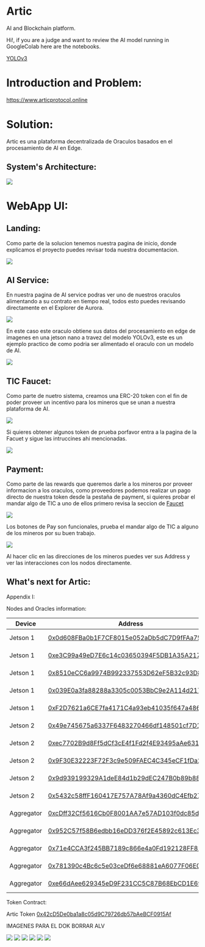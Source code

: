 # Artic
 AI and Blockchain platform.

 Hi!, if you are a judge and want to review the AI model running in GoogleColab here are the notebooks.

[YOLOv3](https://colab.research.google.com/github/altaga/Artic/blob/main/Minner/Python%20AI/YoloV3.ipynb)
 
 # Introduction and Problem:

 https://www.articprotocol.online

 # Solution:

Artic es una plataforma decentralizada de Oraculos basados en el procesamiento de AI en Edge.

 ## System's Architecture:

<img src="./Images/general.png">

 # WebApp UI:

 ## Landing:

 Como parte de la solucion tenemos nuestra pagina de inicio, donde explicamos el proyecto puedes revisar toda nuestra documentacion.

<img src="./Images/ui1.png">

 ## AI Service:

En nuestra pagina de AI service podras ver uno de nuestros oraculos alimentando a su contrato en tiempo real, todos esto puedes revisando directamente en el Explorer de Aurora.

<img src="./Images/ai.png">

En este caso este oraculo obtiene sus datos del procesamiento en edge de imagenes en una jetson nano a travez del modelo YOLOv3, este es un ejemplo practico de como podria ser alimentado el oraculo con un modelo de AI.

<img src="./Images/ui2.png">

## TIC Faucet:

Como parte de nuetro sistema, creamos una ERC-20 token con el fin de poder proveer un incentivo para los mineros que se unan a nuestra plataforma de AI.

<img src="./Images/token.png">

Si quieres obtener algunos token de prueba porfavor entra a la pagina de la Facuet y sigue las intruccines ahi mencionadas.

<img src="./Images/token2.png">

## Payment:

Como parte de las rewards que queremos darle a los mineros por proveer informacion a los oraculos, como proveedores podemos realizar un pago directo de nuestra token desde la pestaña de payment, si quieres probar el mandar algo de TIC a uno de ellos primero revisa la seccion de [Faucet](#tic-faucet)

<img src="./Images/pay.png">

Los botones de Pay son funcionales, prueba el mandar algo de TIC a alguno de los mineros por su buen trabajo.

<img src="./Images/pay2.png">

Al hacer clic en las direcciones de los mineros puedes ver sus Address y ver las interacciones con los nodos directamente.

 ## What's next for Artic:

 Appendix I:

 Nodes and Oracles information:

| Device     | Address                                    | Kind                  |
| ---------- | ------------------------------------------ | --------------------- | 
| Jetson 1   | [0x0d608FBa0b1F7CF8015e052aDb5dC7D9fFAa753d](https://explorer.testnet.aurora.dev/address/0x0d608FBa0b1F7CF8015e052aDb5dC7D9fFAa753d/transactions) | Human Detection       |
| Jetson 1   | [0xe3C99a49eD7E6c14c03650394F5DB1A35A2177b5](https://explorer.testnet.aurora.dev/address/0xe3C99a49eD7E6c14c03650394F5DB1A35A2177b5/transactions) | Cars Detection        |
| Jetson 1   | [0x8510eCC6a9974B992337553D62eF5B32c93D841c](https://explorer.testnet.aurora.dev/address/0x8510eCC6a9974B992337553D62eF5B32c93D841c/transactions) | Motorcycles Detection |
| Jetson 1   | [0x039E0a3fa88288a3305c0053BbC9e2A114d217db](https://explorer.testnet.aurora.dev/address/0x039E0a3fa88288a3305c0053BbC9e2A114d217db/transactions) | Dogs Detection        |
| Jetson 1   | [0xF2D7621a6CE7fa4171C4a93eb41035f647a486BE](https://explorer.testnet.aurora.dev/address/0xF2D7621a6CE7fa4171C4a93eb41035f647a486BE/transactions) | FPS Register          |
| Jetson 2   | [0x49e745675a6337F6483270466df148501cf7D1DB](https://explorer.testnet.aurora.dev/address/0x49e745675a6337F6483270466df148501cf7D1DB/transactions) | Human Detection       |
| Jetson 2   | [0xec7702B9d8Ff5dCf3cE4f1Fd2f4E93495aAe631c](https://explorer.testnet.aurora.dev/address/0xec7702B9d8Ff5dCf3cE4f1Fd2f4E93495aAe631c/transactions) | Cars Detection        |
| Jetson 2   | [0x9F30E32223F72F3c9e509FAEC4C345eCF1fDa2e5](https://explorer.testnet.aurora.dev/address/0x9F30E32223F72F3c9e509FAEC4C345eCF1fDa2e5/transactions) | Motorcycles Detection |
| Jetson 2   | [0x9d939199329A1deE84d1b29dEC247B0b89b88F32](https://explorer.testnet.aurora.dev/address/0x9d939199329A1deE84d1b29dEC247B0b89b88F32/transactions) | Dogs Detection        |
| Jetson 2   | [0x5432c58ffF160417E757A78Af9a4360dC4Efb27D](https://explorer.testnet.aurora.dev/address/0x5432c58ffF160417E757A78Af9a4360dC4Efb27D/transactions) | FPS Register          |
| Aggregator | [0xcDff32Cf5616Cb0F8001AA7e57AD103f0dc85dA2](https://explorer.testnet.aurora.dev/address/0xcDff32Cf5616Cb0F8001AA7e57AD103f0dc85dA2/transactions) | Human Detection       |
| Aggregator | [0x952C57f58B6edbb16eDD376f2E45892c613Ec39B](https://explorer.testnet.aurora.dev/address/0x952C57f58B6edbb16eDD376f2E45892c613Ec39B/transactions) | Cars Detection        |
| Aggregator | [0x71e4CCA3f245BB7189c866e4a0Fd192128FF82F1](https://explorer.testnet.aurora.dev/address/0x71e4CCA3f245BB7189c866e4a0Fd192128FF82F1/transactions) | Motorcycles Detection |
| Aggregator | [0x781390c4Bc6c5e03ceDf6e68881eA6077F06E0E9](https://explorer.testnet.aurora.dev/address/0x781390c4Bc6c5e03ceDf6e68881eA6077F06E0E9/transactions) | Dogs Detection        |
| Aggregator | [0xe66dAee629345eD9F231CC5C87B68EbCD1E69aA9](https://explorer.testnet.aurora.dev/address/0xe66dAee629345eD9F231CC5C87B68EbCD1E69aA9/transactions) | FPS Register          |

Token Contract:

Artic Token [0x42cD5De0ba1a8c05d9C79726db57bAeBCF0915Af](https://explorer.testnet.aurora.dev/token/0x42cD5De0ba1a8c05d9C79726db57bAeBCF0915Af/token-transfers)



IMAGENES PARA EL DOK BORRAR ALV

<img src="./Images/ui1.png">
<img src="./Images/ui2.png">
<img src="./Images/jetson1.jpg">
<img src="./Images/jetson2.png">
<img src="./Images/general.png">
<img src="./Images/pay2.png">
